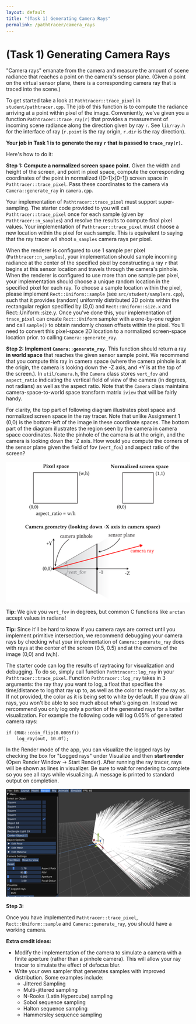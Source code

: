 ```yaml
---
layout: default
title: "(Task 1) Generating Camera Rays"
permalink: /pathtracer/camera_rays
---
```


# (Task 1) Generating Camera Rays

"Camera rays" emanate from the camera and measure the amount of scene radiance that reaches a point on the camera's sensor plane. (Given a point on the virtual sensor plane, there is a corresponding camera ray that is traced into the scene.)

To get started take a look at `Pathtracer::trace_pixel` in `student/pathtracer.cpp`. The job of this function is to compute the radiance arriving at a point within pixel of the image. Conveniently, we've given you a function `Pathtracer::trace_ray(r)` that provides a measurement of incoming scene radiance along the direction given by ray `r`. See `lib/ray.h` for the interface of ray (`r.point` is the ray origin, `r.dir` is the ray direction).  

__Your job in Task 1 is to generate the ray `r` that is passed to `trace_ray(r)`.__

Here's how to do it:

**Step 1: Compute a normalized screen space point.** Given the width and height of the screen, and point in pixel space, compute the corresponding coordinates of the point in normalized ([0-1]x[0-1]) screen space in `Pathtracer::trace_pixel`. Pass these coordinates to the camera via `Camera::generate_ray` in `camera.cpp`.

Your implementation of `Pathtracer::trace_pixel` must support super-sampling. The starter code provided to you will call `Pathtracer::trace_pixel` once for each sample (given by `Pathtracer::n_samples`) and resolve the results to compute final pixel values. Your implementation of `Pathtracer::trace_pixel` must choose a new location within the pixel for each sample. This is equivalent to saying that the ray tracer wil shoot `n_samples` camera rays per pixel.

When the renderer is configured to use 1 sample per pixel (`Pathtracer::n_samples`), your implementation should sample incoming radiance at the center of the specified pixel by constructing a ray `r` that begins at this sensor location and travels through the camera's pinhole. When the renderer is configured to use more than one sample per pixel, your implementation should choose a unique random location in the specified pixel for each ray. To choose a sample location within the pixel, please implement `Rect::Uniform::sample` (see `src/student/samplers.cpp`), such that it provides (random) uniformly distributed 2D points within the rectangular region specified by (0,0) and `Rect::Uniform::size.x` and Rect::Uniform::size.y. Once you've done this, your implementation of `trace_pixel` can create `Rect::Uniform` sampler with a one-by-one region and call `sample()` to obtain randomly chosen offsets within the pixel.  You'll need to convert this pixel-space 2D location to a normalized screen-space location prior. to calling `Camera::generate_ray`.

**Step 2: Implement `Camera::generate_ray`.** This function should return a ray **in world space** that reaches the given sensor sample point. We recommend that you compute this ray in camera space (where the camera pinhole is at the origin, the camera is looking down the -Z axis, and +Y is at the top of the screen.). In `util/camera.h`, the `Camera` class stores `vert_fov` and `aspect_ratio` indicating the vertical field of view of the camera (in degrees, not radians) as well as the aspect ratio. Note that the `Camera` class maintains camera-space-to-world space transform matrix `iview` that will be fairly handy. 

For clarity, the top part of following diagram illustrates pixel space and normalized screen space in the ray tracer. Note that unlike Assignment 1 (0,0) is the bottom-left of the image in these coordinate spaces. The bottom part of the diagram illustrates the region seen by the camera in camera space coordinates. Note the pinhole of the camera is at the origin, and the camera is looking down the -Z axis.  How would you compute the corners of the sensor plane given the field of fov (`vert_fov`) and aspect ratio of the screen? 

![camera_rays](camera_rays.png)

**Tip:** We give you `vert_fov` in degrees, but common C functions like `arctan` accept values in radians! 

**Tip:** Since it'll be hard to know if you camera rays are correct until you implement primitive intersection, we recommend debugging your camera rays by checking what your implementation of `Camera::generate_ray` does with rays at the center of the screen (0.5, 0.5) and at the corners of the image (0,0) and (w,h).

The starter code can log the results of raytracing for visualization and debugging. To do so, simply call function `Pathtracer::log_ray` in your `Pathtracer::trace_pixel`. Function `Pathtracer::log_ray` takes in 3 arguments: the ray thay you want to log, a float that specifies the time/distance to log that ray up to, as well as the color to render the ray as. If not provided, the color as it is being set to white by default. If you draw all rays, you won't be able to see much about what's going on. Instead we rercommend you only log only a portion of the generated rays for a better visualization. For example the following code will log 0.05% of generated camera rays:

    if (RNG::coin_flip(0.0005f))
        log_ray(out, 10.0f);

In the Render mode of the app, you can visualize the logged rays by checking the box for "Logged rays" under Visualize and then **start render** (Open Render Window -> Start Render). After running the ray tracer, rays will be shown as lines in visualizer. Be sure to wait for rendering to complete so you see all rays while visualizing. A message is printed to standard output on completion. 

![logged_rays](new_results/logged_rays.png)

**Step 3:** 



Once you have implemented `Pathtracer::trace_pixel`, `Rect::Uniform::sample` and `Camera::generate_ray`, you should have a working camera.



**Extra credit ideas:**

* Modify the implementation of the camera to simulate a camera with a finite aperture (rather than a pinhole camera). This will allow your ray tracer to simulate the effect of defocus blur.
* Write your own sampler that generates samples with improved distribution. Some examples include:
  * Jittered Sampling
  * Multi-jittered sampling
  * N-Rooks (Latin Hypercube) sampling
  * Sobol sequence sampling
  * Halton sequence sampling
  * Hammersley sequence sampling
